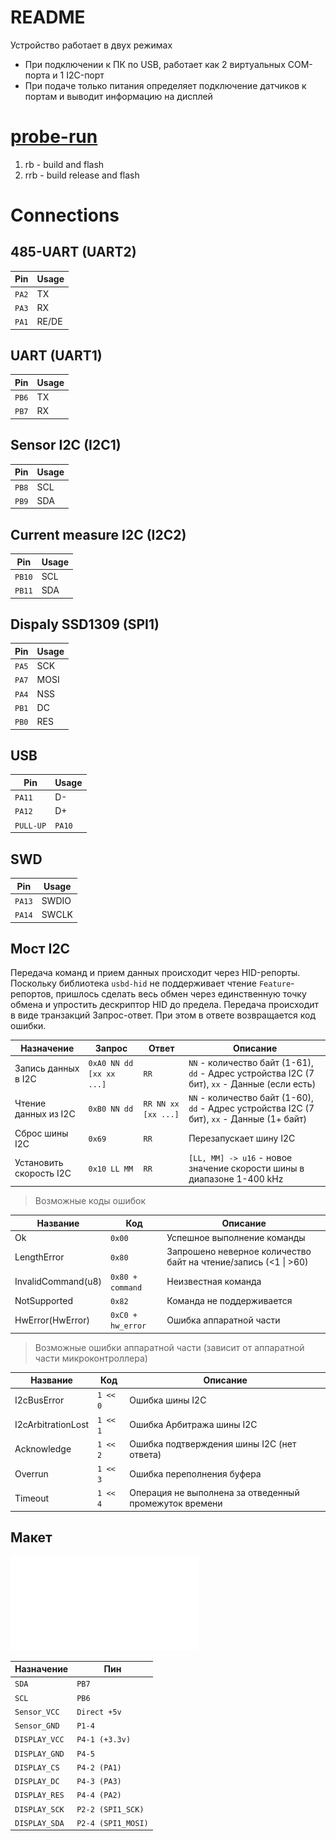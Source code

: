 # README
Устройство работает в двух режимах
- При подключении к ПК по USB, работает как 2 виртуальных COM-порта и 1 I2C-порт
- При подаче только питания определяет подключение датчиков к портам и выводит информацию на дисплей

# [probe-run](https://github.com/knurling-rs/probe-run)
1. rb - build and flash
2. rrb - build release and flash

# Connections

## 485-UART (UART2)
| Pin | Usage |
| --- | --- |
| `PA2` | TX |
| `PA3` | RX |
| `PA1` | RE/DE |

## UART (UART1)
| Pin | Usage |
| --- | --- |
| `PB6` | TX |
| `PB7` | RX |

## Sensor I2C (I2C1)
| Pin | Usage |
| --- | --- |
| `PB8` | SCL |
| `PB9` | SDA |

## Current measure I2C (I2C2)
| Pin | Usage |
| --- | --- |
| `PB10` | SCL |
| `PB11` | SDA |

## Dispaly SSD1309 (SPI1)
| Pin | Usage |
| --- | --- |
| `PA5` | SCK |
| `PA7` | MOSI |
| `PA4` | NSS |
| `PB1` | DC |
| `PB0` | RES |

## USB
| Pin | Usage |
| --- | --- |
| `PA11` | D- |
| `PA12` | D+ |
| `PULL-UP` | `PA10` |

## SWD
| Pin | Usage |
| --- | --- |
| `PA13` | SWDIO |
| `PA14` | SWCLK |

## Мост I2C
Передача команд и прием данных происходит через HID-репорты. Поскольку библиотека `usbd-hid` не поддерживает чтение `Feature`-репортов, пришлось сделать весь обмен через единственную точку обмена и упростить дескриптор HID до предела.
Передача происходит в виде транзакций Запрос-ответ. При этом в ответе возвращается код ошибки.

| Назначение              | Запрос                   | Ответ               | Описание                                                                                      |
| ----------------------- | ------------------------ | ------------------- | --------------------------------------------------------------------------------------------- |
| Запись данных в I2C     | `0xA0 NN dd [xx xx ...]` | `RR`                | `NN` - количество байт (1-61), `dd` - Адрес устройства I2C (7 бит), `xx` - Данные (если есть) |
| Чтение данных из I2C    | `0xB0 NN dd`             | `RR NN xx [xx ...]` | `NN` - количество байт (1-60), `dd` - Адрес устройства I2C (7 бит), `xx` - Данные (1+ байт)   |
| Сброс шины I2C          | `0x69`                   | `RR`                | Перезапускает шину I2C                                                                        |
| Установить скорость I2C | `0x10 LL MM`             | `RR`                | `[LL, MM] -> u16` - новое значение скорости шины в диапазоне 1-400 kHz                        |

> Возможные коды ошибок

| Название           | Код               | Описание                                                        |
| ------------------ | ----------------- | --------------------------------------------------------------- |
| Ok                 | `0x00`            | Успешное выполнение команды                                     |
| LengthError        | `0x80`            | Запрошено неверное количество байт на чтение/запись (<1 \| >60) |
| InvalidCommand(u8) | `0x80 + command`  | Неизвестная команда                                             |
| NotSupported       | `0x82`            | Команда не поддерживается                                       |
| HwError(HwError)   | `0xC0 + hw_error` | Ошибка аппаратной части                                         |

> Возможные ошибки аппаратной части (зависит от аппаратной части микроконтроллера)

| Название           | Код      | Описание                                               |
| ------------------ | -------- | ------------------------------------------------------ |
| I2cBusError        | `1 << 0` | Ошибка шины I2C                                        |
| I2cArbitrationLost | `1 << 1` | Ошибка Арбитража шины I2C                              |
| Acknowledge        | `1 << 2` | Ошибка подтверждения шины I2C (нет ответа)             |
| Overrun            | `1 << 3` | Ошибка переполнения буфера                             |
| Timeout            | `1 << 4` | Операция не выполнена за отведенный промежуток времени |

## Макет
![Схема](./maket_board.pdf)

| Назначение | Пин |
| --- | --- |
| `SDA` | `PB7` |
| `SCL` | `PB6` |
| `Sensor_VCC` | `Direct +5v` |
| `Sensor_GND` | `P1-4` |
| `DISPLAY_VCC` | `P4-1 (+3.3v)` |
| `DISPLAY_GND` | `P4-5` |
| `DISPLAY_CS` | `P4-2 (PA1)` |
| `DISPLAY_DC` | `P4-3 (PA3)` |
| `DISPLAY_RES` | `P4-4 (PA2)` |
| `DISPLAY_SCK` | `P2-2 (SPI1_SCK)` |
| `DISPLAY_SDA` | `P2-4 (SPI1_MOSI)` |